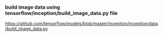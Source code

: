 ### build image data using tensorflow/inception/build_image_data.py file
https://github.com/tensorflow/models/blob/master/inception/inception/data/build_image_data.py
